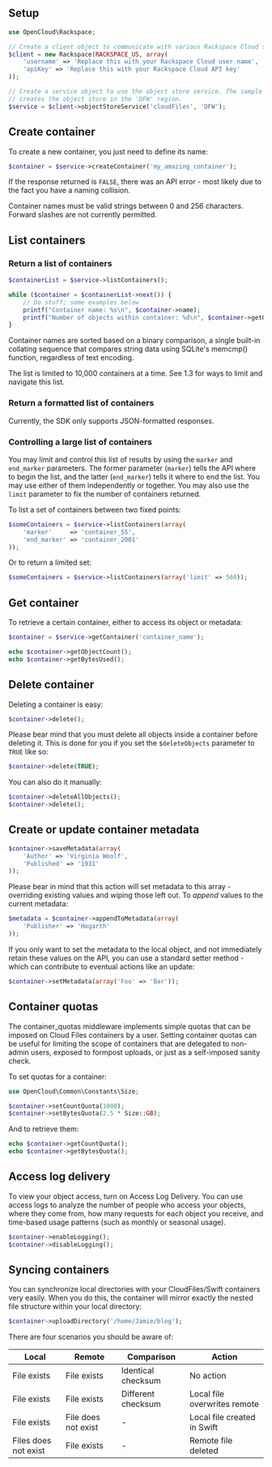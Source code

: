 ## Setup

```php
use OpenCloud\Rackspace;

// Create a client object to communicate with various Rackspace Cloud services.
$client = new Rackspace(RACKSPACE_US, array(
    'username' => 'Replace this with your Rackspace Cloud user name',
    'apiKey' => 'Replace this with your Rackspace Cloud API key'
));

// Create a service object to use the object store service. The sample code
// creates the object store in the 'DFW' region.
$service = $client->objectStoreService('cloudFiles', 'DFW');
```

## Create container

To create a new container, you just need to define its name:

```php
$container = $service->createContainer('my_amazing_container');
```

If the response returned is `FALSE`, there was an API error - most likely due to the fact you have a naming collision.

Container names must be valid strings between 0 and 256 characters. Forward slashes are not currently permitted.


## List containers

### Return a list of containers

```php
$containerList = $service->listContainers();

while ($container = $containerList->next()) {
    // Do stuff; some examples below
    printf("Container name: %s\n", $container->name);
    printf("Number of objects within container: %d\n", $container->getObjectCount());
}
```

Container names are sorted based on a binary comparison, a single built-in collating sequence that compares string
data using SQLite's memcmp() function, regardless of text encoding.

The list is limited to 10,000 containers at a time. See 1.3 for ways to limit and navigate this list.

### Return a formatted list of containers

Currently, the SDK only supports JSON-formatted responses.

### Controlling a large list of containers

You may limit and control this list of results by using the `marker` and `end_marker` parameters. The former parameter
(`marker`) tells the API where to begin the list, and the latter (`end_marker`) tells it where to end the list. You may
use either of them independently or together. You may also use the `limit` parameter to fix the number of containers
returned.

To list a set of containers between two fixed points:

```php
$someContainers = $service->listContainers(array(
    'marker'     => 'container_55',
    'end_marker' => 'container_2001'
));
```

Or to return a limited set:

```php
$someContainers = $service->listContainers(array('limit' => 560));
```

## Get container

To retrieve a certain container, either to access its object or metadata:

```php
$container = $service->getContainer('container_name');

echo $container->getObjectCount();
echo $container->getBytesUsed();
```

## Delete container

Deleting a container is easy:
```php
$container->delete();
```

Please bear mind that you must delete all objects inside a container before deleting it. This is done for you if you
set the `$deleteObjects` parameter to `TRUE` like so:

```php
$container->delete(TRUE);
```

You can also do it manually:

```php
$container->deleteAllObjects();
$container->delete();
```

## Create or update container metadata

```php
$container->saveMetadata(array(
    'Author' => 'Virginia Woolf',
    'Published' => '1931'
));
```

Please bear in mind that this action will set metadata to this array - overriding existing values and wiping those left
out. To _append_ values to the current metadata:

```php
$metadata = $container->appendToMetadata(array(
    'Publisher' => 'Hogarth'
));
```

If you only want to set the metadata to the local object, and not immediately retain these values on the API, you can
use a standard setter method - which can contribute to eventual actions like an update:

```php
$container->setMetadata(array('Foo' => 'Bar'));
```

## Container quotas

The container_quotas middleware implements simple quotas that can be imposed on Cloud Files containers by a user.
Setting container quotas can be useful for limiting the scope of containers that are delegated to non-admin users,
exposed to formpost uploads, or just as a self-imposed sanity check.

To set quotas for a container:

```php
use OpenCloud\Common\Constants\Size;

$container->setCountQuota(1000);
$container->setBytesQuota(2.5 * Size::GB);
```

And to retrieve them:

```php
echo $container->getCountQuota();
echo $container->getBytesQuota();
```

## Access log delivery

To view your object access, turn on Access Log Delivery. You can use access logs to analyze the number of people who
access your objects, where they come from, how many requests for each object you receive, and time-based usage patterns
(such as monthly or seasonal usage).

```php
$container->enableLogging();
$container->disableLogging();
```

## Syncing containers

You can synchronize local directories with your CloudFiles/Swift containers very easily. When you do this, the container
will mirror exactly the nested file structure within your local directory:

```php
$container->uploadDirectory('/home/Jamie/blog');
```

There are four scenarios you should be aware of:

Local|Remote|Comparison|Action
---|---|---|---
File exists|File exists|Identical checksum|No action
File exists|File exists|Different checksum|Local file overwrites remote
File exists|File does not exist|-|Local file created in Swift
Files does not exist|File exists|-|Remote file deleted
